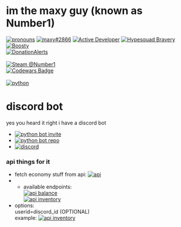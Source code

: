 # im the maxy guy (known as Number1)
[![pronouns](https://img.shields.io/badge/dynamic/json?color=blue&label=%20&query=message&url=https%3A%2F%2Fpronoundb.org%2Fshields%2F647622c1cd0313fb474fe71b.json)](https://pronoundb.org/) [![maxy#2866](https://dcbadge.vercel.app/api/shield/439788095483936768?style=flat&compact=true&theme=discord-inverted)](https://discord.com/users/439788095483936768) [![Active Developer](https://discord.com/assets/26c7a60fb1654315e0be26107bd47470.svg)](https://discord.com/users/439788095483936768) [![Hypesquad Bravery](https://discord.com/assets/efcc751513ec434ea4275ecda4f61136.svg)](https://discord.com/users/439788095483936768) \
[![Boosty](https://img.shields.io/badge/Support%20me%20on-Boosty!-orange)](https://boosty.to/number1) \
[![DonationAlerts](https://img.shields.io/badge/Support%20me%20on-DonationAlerts!-yellow)](https://www.donationalerts.com/r/maxy1) \
\
[![Steam @Number1](https://img.shields.io/badge/-Number1-171a21?logo=steam&logoColor=white)](https://https://steamcommunity.com/id/kindaNumber1) \
[![Codewars Badge](https://www.codewars.com/users/1randomguyspecial/badges/small)](https://www.codewars.com/users/1randomguyspecial) \
\
[![python](https://img.shields.io/badge/-python-blue?logo=python&logoColor=white&style=for-the-badge)](https://python.org)

# discord bot
yes you heard it right i have a discord bot
- [![python bot invite](https://img.shields.io/badge/Invite%20it%20to%20your%20server-Python%20Bot-634ad8?logo=discord&logoColor=white)](https://discord.com/api/oauth2/authorize?client_id=912745278187126795&permissions=1239836650583&scope=applications.commands%20bot)
- [![python bot repo](https://img.shields.io/badge/Github%20repo-Python%20Bot-blue?logo=github&logoColor=white&labelColor=24282d)](https://github.com/1randomguyspecial/pythonbot)
- [![discord](https://img.shields.io/discord/910131051320475648?color=5865F2&label=Support%20server&logo=discord&logoColor=white)](https://discord.gg/jRK82RNx73)

### api things for it
- fetch economy stuff from api: [![api](https://img.shields.io/badge/-Python%20Bot%20API-e7641b?logo=replit&logoColor=white)](https://pb.number2d.repl.co/)
- - available endpoints: \
      [![api balance](https://img.shields.io/badge/-api%2Fbalance-e7641b?logo=replit&logoColor=white)](https://pb.number2d.repl.co/api/balance) \
      [![api inventory](https://img.shields.io/badge/-api%2Finventory-e7641b?logo=replit&logoColor=white)](https://pb.number2d.repl.co/api/inventory)
- options: \
    userid=discord_id (OPTIONAL) \
    example: [![api inventory](https://img.shields.io/badge/-%2Fbalance%3Fuserid%3D439788095483936768-e7641b?logo=replit&logoColor=white)](https://pb.number2d.repl.co/api/balance?userid=439788095483936768)
